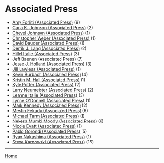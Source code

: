 # Associated Press

  * [Amy Forliti (Associated Press)](./associated-press/amy-forliti/) (9)
  * [Carla K. Johnson (Associated Press)](./associated-press/carla-k-johnson/) (2)
  * [Chevel Johnson (Associated Press)](./associated-press/chevel-johnson/) (1)
  * [Christopher Weber (Associated Press)](./associated-press/christopher-weber/) (1)
  * [David Bauder (Associated Press)](./associated-press/david-bauder/) (1)
  * [Derrik J. Lang (Associated Press)](./associated-press/derrik-j-lang/) (2)
  * [Hillel Italie (Associated Press)](./associated-press/hillel-italie/) (3)
  * [Jeff Baenen (Associated Press)](./associated-press/jeff-baenen/) (7)
  * [Jesse J. Holland (Associated Press)](./associated-press/jesse-j-holland/) (3)
  * [Jill Lawless (Associated Press)](./associated-press/jill-lawless/) (1)
  * [Kevin Burbach (Associated Press)](./associated-press/kevin-burbach/) (4)
  * [Kristin M. Hall (Associated Press)](./associated-press/kristin-m-hall/) (1)
  * [Kyle Potter (Associated Press)](./associated-press/kyle-potter/) (2)
  * [Larry Neumeister (Associated Press)](./associated-press/larry-neumeister/) (2)
  * [Leanne Italie (Associated Press)](./associated-press/leanne-italie/) (3)
  * [Lynne O'Donnell (Associated Press)](./associated-press/lynne-o-donnell/) (1)
  * [Mark Kennedy (Associated Press)](./associated-press/mark-kennedy/) (2)
  * [Mesfin Fekadu (Associated Press)](./associated-press/mesfin-fekadu/) (6)
  * [Michael Tarm (Associated Press)](./associated-press/michael-tarm/) (1)
  * [Nekesa Mumbi Moody (Associated Press)](./associated-press/nekesa-mumbi-moody/) (6)
  * [Nicole Evatt (Associated Press)](./associated-press/nicole-evatt/) (1)
  * [Pablo Gorondi (Associated Press)](./associated-press/pablo-gorondi/) (5)
  * [Ryan Nakashima (Associated Press)](./associated-press/ryan-nakashima/) (1)
  * [Steve Karnowski (Associated Press)](./associated-press/steve-karnowski/) (15)

----

[Home](../)
